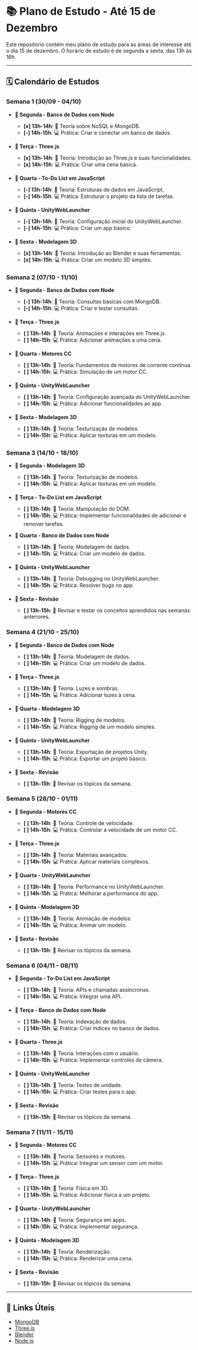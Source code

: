 # 📚 Plano de Estudo - Até 15 de Dezembro

Este repositório contém meu plano de estudo para as áreas de interesse até o dia 15 de dezembro. O horário de estudo é de segunda a sexta, das 13h às 16h.

---

## 🗓️ Calendário de Estudos

### Semana 1 (30/09 - 04/10)

- **📅 Segunda - Banco de Dados com Node**
  - **[x] 13h-14h**: 📖 Teoria sobre NoSQL e MongoDB.
  - **[-] 14h-15h**: 💻 Prática: Criar e conectar um banco de dados.

- **📅 Terça - Three.js**
  - **[x] 13h-14h**: 📖 Teoria: Introdução ao Three.js e suas funcionalidades.
  - **[x] 14h-15h**: 💻 Prática: Criar uma cena básica.

- **📅 Quarta - To-Do List em JavaScript**
  - **[-] 13h-14h**: 📖 Teoria: Estruturas de dados em JavaScript.
  - **[-] 14h-15h**: 💻 Prática: Estruturar o projeto da lista de tarefas.

- **📅 Quinta - UnityWebLauncher**
  - **[-] 13h-14h**: 📖 Teoria: Configuração inicial do UnityWebLauncher.
  - **[-] 14h-15h**: 💻 Prática: Criar um app básico.

- **📅 Sexta - Modelagem 3D**
  - **[x] 13h-14h**: 📖 Teoria: Introdução ao Blender e suas ferramentas.
  - **[x] 14h-15h**: 💻 Prática: Criar um modelo 3D simples.

### Semana 2 (07/10 - 11/10)

- **📅 Segunda - Banco de Dados com Node**
  - **[-] 13h-14h**: 📖 Teoria: Consultas básicas com MongoDB.
  - **[-] 14h-15h**: 💻 Prática: Criar e testar consultas.

- **📅 Terça - Three.js**
  - **[ ] 13h-14h**: 📖 Teoria: Animações e interações em Three.js.
  - **[ ] 14h-15h**: 💻 Prática: Adicionar animações a uma cena.

- **📅 Quarta - Motores CC**
  - **[ ] 13h-14h**: 📖 Teoria: Fundamentos de motores de corrente contínua.
  - **[ ] 14h-15h**: 💻 Prática: Simulação de um motor CC.

- **📅 Quinta - UnityWebLauncher**
  - **[ ] 13h-14h**: 📖 Teoria: Configuração avançada do UnityWebLauncher.
  - **[ ] 14h-15h**: 💻 Prática: Adicionar funcionalidades ao app.

- **📅 Sexta - Modelagem 3D**
  - **[ ] 13h-14h**: 📖 Teoria: Texturização de modelos.
  - **[ ] 14h-15h**: 💻 Prática: Aplicar texturas em um modelo.

### Semana 3 (14/10 - 18/10)

- **📅 Segunda - Modelagem 3D**
  - **[ ] 13h-14h**: 📖 Teoria: Texturização de modelos.
  - **[ ] 14h-15h**: 💻 Prática: Aplicar texturas em um modelo.

- **📅 Terça - To-Do List em JavaScript**
  - **[ ] 13h-14h**: 📖 Teoria: Manipulação do DOM.
  - **[ ] 14h-15h**: 💻 Prática: Implementar funcionalidades de adicionar e remover tarefas.

- **📅 Quarta - Banco de Dados com Node**
  - **[ ] 13h-14h**: 📖 Teoria: Modelagem de dados.
  - **[ ] 14h-15h**: 💻 Prática: Criar um modelo de dados.

- **📅 Quinta - UnityWebLauncher**
  - **[ ] 13h-14h**: 📖 Teoria: Debugging no UnityWebLauncher.
  - **[ ] 14h-15h**: 💻 Prática: Resolver bugs no app.

- **📅 Sexta - Revisão**
  - **[ ] 13h-15h**: 📝 Revisar e testar os conceitos aprendidos nas semanas anteriores.

### Semana 4 (21/10 - 25/10)

- **📅 Segunda - Banco de Dados com Node**
  - **[ ] 13h-14h**: 📖 Teoria: Modelagem de dados.
  - **[ ] 14h-15h**: 💻 Prática: Criar um modelo de dados.

- **📅 Terça - Three.js**
  - **[ ] 13h-14h**: 📖 Teoria: Luzes e sombras.
  - **[ ] 14h-15h**: 💻 Prática: Adicionar luzes à cena.

- **📅 Quarta - Modelagem 3D**
  - **[ ] 13h-14h**: 📖 Teoria: Rigging de modelos.
  - **[ ] 14h-15h**: 💻 Prática: Rigging de um modelo simples.

- **📅 Quinta - UnityWebLauncher**
  - **[ ] 13h-14h**: 📖 Teoria: Exportação de projetos Unity.
  - **[ ] 14h-15h**: 💻 Prática: Exportar um projeto básico.

- **📅 Sexta - Revisão**
  - **[ ] 13h-15h**: 📝 Revisar os tópicos da semana.

### Semana 5 (28/10 - 01/11)

- **📅 Segunda - Motores CC**
  - **[ ] 13h-14h**: 📖 Teoria: Controle de velocidade.
  - **[ ] 14h-15h**: 💻 Prática: Controlar a velocidade de um motor CC.

- **📅 Terça - Three.js**
  - **[ ] 13h-14h**: 📖 Teoria: Materiais avançados.
  - **[ ] 14h-15h**: 💻 Prática: Aplicar materiais complexos.

- **📅 Quarta - UnityWebLauncher**
  - **[ ] 13h-14h**: 📖 Teoria: Performance no UnityWebLauncher.
  - **[ ] 14h-15h**: 💻 Prática: Melhorar a performance do app.

- **📅 Quinta - Modelagem 3D**
  - **[ ] 13h-14h**: 📖 Teoria: Animação de modelos.
  - **[ ] 14h-15h**: 💻 Prática: Animar um modelo.

- **📅 Sexta - Revisão**
  - **[ ] 13h-15h**: 📝 Revisar os tópicos da semana.

### Semana 6 (04/11 - 08/11)

- **📅 Segunda - To-Do List em JavaScript**
  - **[ ] 13h-14h**: 📖 Teoria: APIs e chamadas assíncronas.
  - **[ ] 14h-15h**: 💻 Prática: Integrar uma API.

- **📅 Terça - Banco de Dados com Node**
  - **[ ] 13h-14h**: 📖 Teoria: Indexação de dados.
  - **[ ] 14h-15h**: 💻 Prática: Criar índices no banco de dados.

- **📅 Quarta - Three.js**
  - **[ ] 13h-14h**: 📖 Teoria: Interações com o usuário.
  - **[ ] 14h-15h**: 💻 Prática: Implementar controles de câmera.

- **📅 Quinta - UnityWebLauncher**
  - **[ ] 13h-14h**: 📖 Teoria: Testes de unidade.
  - **[ ] 14h-15h**: 💻 Prática: Criar testes para o app.

- **📅 Sexta - Revisão**
  - **[ ] 13h-15h**: 📝 Revisar os tópicos da semana.

### Semana 7 (11/11 - 15/11)

- **📅 Segunda - Motores CC**
  - **[ ] 13h-14h**: 📖 Teoria: Sensores e motores.
  - **[ ] 14h-15h**: 💻 Prática: Integrar um sensor com um motor.

- **📅 Terça - Three.js**
  - **[ ] 13h-14h**: 📖 Teoria: Física em 3D.
  - **[ ] 14h-15h**: 💻 Prática: Adicionar física a um projeto.

- **📅 Quarta - UnityWebLauncher**
  - **[ ] 13h-14h**: 📖 Teoria: Segurança em apps.
  - **[ ] 14h-15h**: 💻 Prática: Implementar segurança.

- **📅 Quinta - Modelagem 3D**
  - **[ ] 13h-14h**: 📖 Teoria: Renderização.
  - **[ ] 14h-15h**: 💻 Prática: Renderizar uma cena.

- **📅 Sexta - Revisão**
  - **[ ] 13h-15h**: 📝 Revisar os tópicos da semana.

---

## 🔗 Links Úteis

- [MongoDB](https://www.mongodb.com/)
- [Three.js](https://threejs.org/)
- [Blender](https://www.blender.org/)
- [Node.js](https://nodejs.org/)
